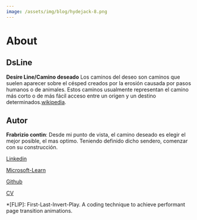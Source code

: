 ```yaml
---
image: /assets/img/blog/hydejack-8.png
---
```


# About


## DsLine
**Desire Line/Camino deseado** Los caminos del deseo son caminos que suelen aparecer sobre el césped creados por la erosión causada por pasos humanos o de animales. Estos caminos usualmente representan el camino más corto o de más fácil acceso entre un origen y un destino determinados.[wikipedia].




## Autor
**Frabrizio contin**: Desde mi punto de vista, el camino deseado es elegir el mejor posible, el mas optimo. Teniendo definido dicho sendero, comenzar con su construcción.

[Linkedin]

[Microsoft-Learn]

[Github]

[CV]



[wikipedia]: https://es.wikipedia.org/wiki/Camino_del_deseo
[Linkedin]: https://ar.linkedin.com/in/frabrizio-contin-24a8b949
[Microsoft-Learn]: https://docs.microsoft.com/en-us/users/frabriziocontin
[Github]: https://github.com/frabriziocontin
[CV]: https://drive.google.com/drive/folders/0B8oxDrEuv47VcG5JUGlOYUswNFU

*[FLIP]: First-Last-Invert-Play. A coding technique to achieve performant page transition animations.
